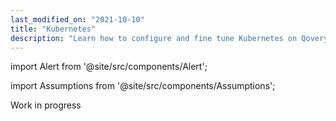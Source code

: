 ```yaml
---
last_modified_on: "2021-10-10"
title: "Kubernetes"
description: "Learn how to configure and fine tune Kubernetes on Qovery"
---
```


import Alert from '@site/src/components/Alert';

import Assumptions from '@site/src/components/Assumptions';

<Alert type="warning">

Work in progress

</Alert>

<!--

TODO

* Introduction to Kubernetes in the context of Qovery (for stateless workload)

-- Direct access

To connect to your Kubernetes cluster, you can use the Qovery CLI and run:

```bash
$ qovery cluster connect <name>
```

-- Container application

* TODO
* Health check

-- High-availability

* What is HA

-- Auto-scaling

* What is auto-scaling
* How auto-scaling works

-- Cost optimization

* explain how Qovery optimizes the Kubernetes costs
* Aggressive down scaling

-- Container database

* Explain how Qovery handles containerized database on Kubernetes
* Explain how to fine tune them (modify engine conf)

-- Service discovery

TODO

-- Security

* Talk about virtual isolation
* Talk about network isolation
* Container isolation

-- Maintenance

* How Qovery handles upgrade and maintenance of Kubernetes

-->




